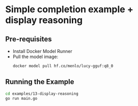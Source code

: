 # Simple completion example + display reasoning

## Pre-requisites

- Install Docker Model Runner
- Pull the model image:
  ```bash
  docker model pull hf.co/menlo/lucy-gguf:q8_0
  ```

## Running the Example

```bash
cd examples/13-display-reasoning
go run main.go
```